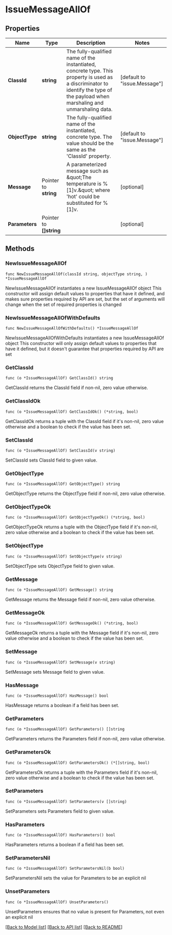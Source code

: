 # IssueMessageAllOf

## Properties

Name | Type | Description | Notes
------------ | ------------- | ------------- | -------------
**ClassId** | **string** | The fully-qualified name of the instantiated, concrete type. This property is used as a discriminator to identify the type of the payload when marshaling and unmarshaling data. | [default to "issue.Message"]
**ObjectType** | **string** | The fully-qualified name of the instantiated, concrete type. The value should be the same as the &#39;ClassId&#39; property. | [default to "issue.Message"]
**Message** | Pointer to **string** | A parameterized message such as \&quot;The temperature is %[1]v.\&quot; where &#39;hot&#39; could be substituted for %[1]v. | [optional] 
**Parameters** | Pointer to **[]string** |  | [optional] 

## Methods

### NewIssueMessageAllOf

`func NewIssueMessageAllOf(classId string, objectType string, ) *IssueMessageAllOf`

NewIssueMessageAllOf instantiates a new IssueMessageAllOf object
This constructor will assign default values to properties that have it defined,
and makes sure properties required by API are set, but the set of arguments
will change when the set of required properties is changed

### NewIssueMessageAllOfWithDefaults

`func NewIssueMessageAllOfWithDefaults() *IssueMessageAllOf`

NewIssueMessageAllOfWithDefaults instantiates a new IssueMessageAllOf object
This constructor will only assign default values to properties that have it defined,
but it doesn't guarantee that properties required by API are set

### GetClassId

`func (o *IssueMessageAllOf) GetClassId() string`

GetClassId returns the ClassId field if non-nil, zero value otherwise.

### GetClassIdOk

`func (o *IssueMessageAllOf) GetClassIdOk() (*string, bool)`

GetClassIdOk returns a tuple with the ClassId field if it's non-nil, zero value otherwise
and a boolean to check if the value has been set.

### SetClassId

`func (o *IssueMessageAllOf) SetClassId(v string)`

SetClassId sets ClassId field to given value.


### GetObjectType

`func (o *IssueMessageAllOf) GetObjectType() string`

GetObjectType returns the ObjectType field if non-nil, zero value otherwise.

### GetObjectTypeOk

`func (o *IssueMessageAllOf) GetObjectTypeOk() (*string, bool)`

GetObjectTypeOk returns a tuple with the ObjectType field if it's non-nil, zero value otherwise
and a boolean to check if the value has been set.

### SetObjectType

`func (o *IssueMessageAllOf) SetObjectType(v string)`

SetObjectType sets ObjectType field to given value.


### GetMessage

`func (o *IssueMessageAllOf) GetMessage() string`

GetMessage returns the Message field if non-nil, zero value otherwise.

### GetMessageOk

`func (o *IssueMessageAllOf) GetMessageOk() (*string, bool)`

GetMessageOk returns a tuple with the Message field if it's non-nil, zero value otherwise
and a boolean to check if the value has been set.

### SetMessage

`func (o *IssueMessageAllOf) SetMessage(v string)`

SetMessage sets Message field to given value.

### HasMessage

`func (o *IssueMessageAllOf) HasMessage() bool`

HasMessage returns a boolean if a field has been set.

### GetParameters

`func (o *IssueMessageAllOf) GetParameters() []string`

GetParameters returns the Parameters field if non-nil, zero value otherwise.

### GetParametersOk

`func (o *IssueMessageAllOf) GetParametersOk() (*[]string, bool)`

GetParametersOk returns a tuple with the Parameters field if it's non-nil, zero value otherwise
and a boolean to check if the value has been set.

### SetParameters

`func (o *IssueMessageAllOf) SetParameters(v []string)`

SetParameters sets Parameters field to given value.

### HasParameters

`func (o *IssueMessageAllOf) HasParameters() bool`

HasParameters returns a boolean if a field has been set.

### SetParametersNil

`func (o *IssueMessageAllOf) SetParametersNil(b bool)`

 SetParametersNil sets the value for Parameters to be an explicit nil

### UnsetParameters
`func (o *IssueMessageAllOf) UnsetParameters()`

UnsetParameters ensures that no value is present for Parameters, not even an explicit nil

[[Back to Model list]](../README.md#documentation-for-models) [[Back to API list]](../README.md#documentation-for-api-endpoints) [[Back to README]](../README.md)


